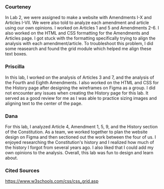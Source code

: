 ### Courteney

In Lab 2, we were assigned to make a website with Amendments I-X and Articles I-VII. We were also told to analyze each amendment and article using our own opinions. I worked on Articles 1 and 5 and Amendments 2-6. I also worked on the HTML and CSS formatting for the Amendments and Articles page. I got stuck with the formatting specifically trying to align the analysis with each amendment/article. To troubleshoot this problem, I did some reasearch and found the grid module which helped me align these text boxes.

### Priscilla

In this lab, I worked on the analysis of Articles 3 and 7, and the analysis of the Fourth and Eighth Amendments. I also worked on the HTML and CSS for the History page after designing the wireframes on Figma as a group. I did not encounter any issues when creating the History page for this lab. It served as a good review for me as I was able to practice sizing images and aligning text to the center of the page.

### Dana
For this lab, I analyzed Article 4, Amendment 1, 5, 9, and the History section of the Constitution. As a team, we worked together to plan the website design on Figma and then
sectioned out the work between the four of us. I enjoyed researching the Constitution's history and I realized how much of the history I forgot from several years ago. I also
liked that I could add my own opinions to the analysis. Overall, this lab was fun to design and learn about.

### Cited Sources

https://www.w3schools.com/css/css_grid.asp
